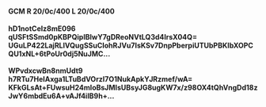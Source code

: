 #### GCM R 20/0c/400 L 20/0c/400
**hD1notCelz8mE096**<br/>**qUSFtSSmd0pKBPQiplBlwY7gDReoNVtLQ3d4lrsX04Q=**<br/>**UGuLP422LajRLlVQugSSuCIohRJVu7IsKSv7DnpPberpiUTUbPBKIbXOPCQU1xNL+6tPoUr0dj5NuJMC...**<br/><br/>
**WPvdxcwBn8nmUdt9**<br/>**h7RTu7HeIAxga1LTuBdVOrzI7O1NukApkYJRzmef/wA=**<br/>**KFkGLsAt+FUwsuH24mloBsJMIsUBsyJG8ugKW7x/z98OX4tQhVngDd18zJwY6mbdEu6A+vAJf4iIB9h+...**